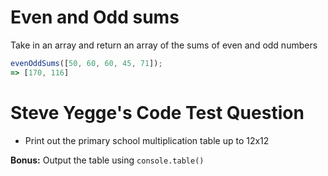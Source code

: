 # Even and Odd sums
Take in an array and return an array of the sums of even and odd numbers
```js
evenOddSums([50, 60, 60, 45, 71]);
=> [170, 116]
```

# Steve Yegge's Code Test Question
- Print out the primary school multiplication table up to 12x12

**Bonus:** Output the table using `console.table()`
